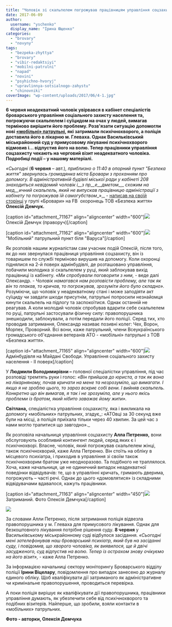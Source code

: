 ```yaml
---
title: "Чоловік зі скальпелем погрожував працівницям управління соцзахисту суїцидом"
date: 2017-06-09
author: 
  username: "yschenko"
  display_name: "Ірина Ющенко"
categories: 
  - "brovary"
  - "novyny"
tags: 
  - "bezpeka-zhyttya"
  - "brovary"
  - "vibir-redaktsiyi"
  - "mobilni-patrulni"
  - "napad"
  - "novini"
  - "psyhichno-hvoryj"
  - "upravlinnya-sotsialnogo-zahystu"
  - "chinovniki"
coverImage: "wp-content/uploads/2017/06/4-1.jpg"
---
```


**6 червня неадекватний чоловік увірвався в кабінет спеціалістів броварського управління соціального захисту населення та, погрожуючи скальпелем і суїцидом на очах у людей, вимагав терміново вирішити його проблему. Розв'язати ситуацію допомогли нові [«мобільні» патрульні](https://mpz.brovary.org/brovarski-mobilni-patrulni-atovtsi-druzhynnyky-yakyh-ne-vystachaye/), які затримали психічнохворого, а поліція доставила його в лікарню м. Глеваха. Однак Васильківський міськрайонний суд у примусовому лікуванні психічнохворого відмовив і... відпустив його на волю. Тепер працівники управління соцзахисту чекають на черговий візит неадекватного чоловіка. Подробиці події – у нашому матеріалі.**   

_«Сьогодні_ (**6 червня** – авт.)_, приблизно о 11:40 в опорний пункт "Безпека життя" звернулась громадянка міста Бровари з проханням про допомогу. В адміністративній будівлі міської ради у кабінеті 208 знаходиться невідомий чоловік_ _і__з пр__е__дметом__,_ _схожим на мед__ичний_ _скальпель, який не випускав працівницю адміністрації з кабінету та погрожував їй самогубством__»,_ \- [написав на своїй сторінці](https://www.facebook.com/aleksei.demchuk.3/posts/1273928209386660) у групі «Бровари» на FB  охоронець ТОВ «Безпека життя» **Олексій Демчук.**

\[caption id="attachment\_71167" align="aligncenter" width="600"\][![](https://mpz.brovary.org/wp-content/uploads/2017/06/Oleksij-Demchuk.jpg)](https://mpz.brovary.org/wp-content/uploads/2017/06/Oleksij-Demchuk.jpg) Олексій Демчук (праворуч)\[/caption\]

\[caption id="attachment\_71162" align="aligncenter" width="600"\][![](https://mpz.brovary.org/wp-content/uploads/2017/06/1-2.jpg)](https://mpz.brovary.org/wp-content/uploads/2017/06/1-2.jpg) "Мобільний" патрульний пункт біля "Варуса"\[/caption\]

Як розповів нашим журналістам сам учасник подій Олексій, після того, як до них звернулася працівниця управління соцзахисту, він із товаришем по службі терміново вирушив на допомогу. Коли охоронці піднялися на 2-й поверх адмінбудівлі, де розташовано управління, побачили молодика зі скальпелем у руці, який заблокував вихід працівниці із кабінету. «_Ми спробували поговорити з ним, -_ веде далі Олександр. - _Чоловік намагався нам розповісти проблему, але так як він то плакав, то кричав, то погрожував, зрозуміти його було складно»._ Розуміючи, що чоловік у неадекватному стані і може заподіяти акт суїциду чи завдати шкоди присутнім, патрульні попросили незнайомця кинути скальпель на підлогу та заспокоїтися. Однак останній не реагував. А коли молодий чоловік спробував вдарити себе скальпелем по руці, патрульні застосували фізичну силу: правопорушника знешкодили, заблокували, а потім передали його поліції. Серед тих, хто проводив затримання, Олександр називає позивні колег: Чех, Ворон, Морпех, Проворний. Всі вони, каже патрульний, члени Всеукраїнського громадського об'єднання ветеранів АТО - «мобільні» патрульні з ТОВ «Безпека життя».

\[caption id="attachment\_71165" align="aligncenter" width="600"\][![](https://mpz.brovary.org/wp-content/uploads/2017/06/3-1.jpg)](https://mpz.brovary.org/wp-content/uploads/2017/06/3-1.jpg) Адмінбудівля на Майдані Свободи. Управління соціального захисту населення - ІІ поверх\[/caption\]

У **Людмили Володимирівни –** головної спеціалістки управління, під час розповіді тремтять руки і голос: _«Він прийшов до юриста, а так як вона на лікарняному, почав кричати на мене та незрозуміло, що вимагати. І якщо я не зроблю цього, то зараз вскриє собі вени. І вийняв скальпель. Конкретно що він вимагав, я так і не зрозуміла, але у нього якісь проблеми із братом, який нібито заважає йому жити»._

**Світлана,** спеціалістка управління соцзахисту, яка і викликала на допомогу «мобільних» патрульних, згадує_: «АТОвці за 30 секунд вже були на місці, а поліція приїхала тільки через 40 хвилин. За цей час з нами могло трапитися що завгодно»._

Як розповіла начальниця управління соцзахисту **Алла Петренко,** вони обслуговують особливий контингент людей, серед яких є і психічнохворі. Власне, чоловік, який погрожував скальпелем жінці, також психічнохворий, каже Алла Петренко. Він стоїть на обліку в місцевого психіатра, і приходив в управління зі своїм також психічнохворим братом уже неодноразово. Та подібного не траплялося. Хоча, каже начальниця, це не одиничний випадок неадекватної поведінки відвідувачів: те, що в управлінні кричать, гримають дверима, погрожують – часті речі. Однак до цього «домовлятися» із складними відвідувачами вдавалося, кажуть працівники.

\[caption id="attachment\_71163" align="aligncenter" width="450"\][![](https://mpz.brovary.org/wp-content/uploads/2017/06/1-1.jpg)](https://mpz.brovary.org/wp-content/uploads/2017/06/1-1.jpg) Затриманий. Фото Олексія Демчука\[/caption\]

[![](https://mpz.brovary.org/wp-content/uploads/2017/06/Bezymyannyj-1.png)](https://mpz.brovary.org/wp-content/uploads/2017/06/Bezymyannyj-1.png)

За словами Алли Петренко, після затримання поліція відвезла правопорушника у м. Глеваха для примусового лікування. Однак для безкоштовного лікування потрібне рішення суду. **8 червня** у Васильківському міськрайонному суді відбулося засідання. _«Сьогодні мені зателефонував наш броварський психіатр, який був на засіданні суду, і повідомив, що хворого чоловіка, як виявилося, ще й двічі засудженого, суд відпустив на волю. Тепер із острахом знову очікуємо на його візит»,_ \- каже Алла Петренко.

За інформацією начальниці сектору моніторингу Броварського відділу поліції **Ірини Віцелару**, повідомлення про випадок занесено до журналу єдиного обліку. Щоб кваліфікувати дії затриманого як адміністративне чи кримінальне правопорушення, проводиться перевірка.

А поки поліція вирішує як кваліфікувати дії правопорушника, працівники управління думають, як убезпечити себе від психічнохворого та подібних візитерів. Найперше, що зробили, взяли контакти в «мобільних» патрульних.

**Фото - авторки, Олексія Демчука**

